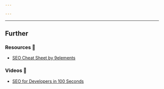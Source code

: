 ```yaml
---

---
```


--- 
## Further

### Resources 🧩

- [SEO Cheat Sheet by 9elements](https://9elements.com/seo-cheat-sheet/)

### Videos 🎥

- [SEO for Developers in 100 Seconds](https://www.youtube.com/watch?v=-B58GgsehKQ)
